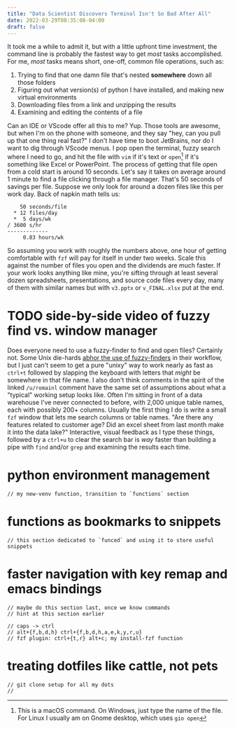 ```yaml
---
title: "Data Scientist Discovers Terminal Isn't So Bad After All"
date: 2022-03-29T08:35:08-04:00
draft: false
---
```


It took me a while to admit it, but with a little upfront time investment, the
command line is probably the fastest way to get _most_ tasks accomplished.  For
me, _most_ tasks means short, one-off, common file operations, such as:

1. Trying to find that one damn file that's nested **somewhere** down all those
   folders
1. Figuring out what version(s) of python I have installed, and making new
   virtual environments
1. Downloading files from a link and unzipping the results
1. Examining and editing the contents of a file

Can an IDE or VScode offer all this to me? Yup. Those tools are awesome, but
when I'm on the phone with someone, and they say "hey, can you pull up that one
thing real fast?" I don't have time to boot JetBrains, nor do I want to dig
through VScode menus.  I pop open the terminal, fuzzy search where I need to go,
and hit the file with `vim` if it's text or `open`[^1] if it's something like Excel
or PowerPoint.  The process of getting that file open from a cold start is
around 10 seconds.  Let's say it takes on average around 1 minute to find a file
clicking through a file manager.  That's 50 seconds of savings per file.
Suppose we only look for around a dozen files like this per work day. Back
of napkin math tells us:

```
    50 seconds/file
  * 12 files/day
  *  5 days/wk
/ 3600 s/hr
-------------
     0.83 hours/wk
```

So assuming you work with roughly the numbers above, one hour of getting
comfortable with `fzf` will pay for itself in under two weeks.  Scale this
against the number of files you open and the dividends are much faster.  If your
work looks anything like mine, you're sifting through at least several dozen
spreadsheets, presentations, and source code files every day, many of them with
similar names but with `v3.pptx` or `v_FINAL.xlsx` put at the end.

# TODO side-by-side video of fuzzy find vs. window manager

Does everyone need to use a fuzzy-finder to find and open files?  Certainly not.
Some Unix die-hards [abhor the use of fuzzy-finders][romainl_comment] in their
workflow, but I just can't seem to get a pure "unixy" way to work nearly as fast
as `ctrl+t` followed by slapping the keyboard with letters that _might_ be
somewhere in that file name.  I also don't think comments in the spirit of the
linked `/u/romainl` comment have the same set of assumptions about what a
"typical" working setup looks like.  Often I'm sitting in front of a data
warehouse I've never connected to before, with 2,000 unique table names, each
with possibly 200+ columns.  Usually the first thing I do is write a small `fzf`
window that lets me search columns or table names.  "Are there any features
related to customer age? Did an excel sheet from last month make it into the
data lake?"  Interactive, visual feedback as I type these things, followed by a
`ctrl+u` to clear the search bar is _way_ faster than building a pipe with
`find` and/or `grep` and examining the results each time.

# python environment management
	// my new-venv function, transition to `functions` section

# functions as bookmarks to snippets
	// this section dedicated to `funced` and using it to store useful snippets

# faster navigation with key remap and emacs bindings
	// maybe do this section last, once we know commands
	// hint at this section earlier

	// caps -> ctrl
	// alt+{f,b,d,h} ctrl+{f,b,d,h,a,e,k,y,r,u}
	// fzf plugin: ctrl+{t,r} alt+c; my install-fzf function

# treating dotfiles like cattle, not pets
	// git clone setup for all my dots
	// 

[^1]: This is a macOS command.  On Windows, just type the name of the file.  For
Linux I usually am on Gnome desktop, which uses `gio open`

[romainl_comment]: <https://www.reddit.com/r/vim/comments/cp1upz/comment/ewnrslj/?utm_source=share&utm_medium=web2x&context=3>
